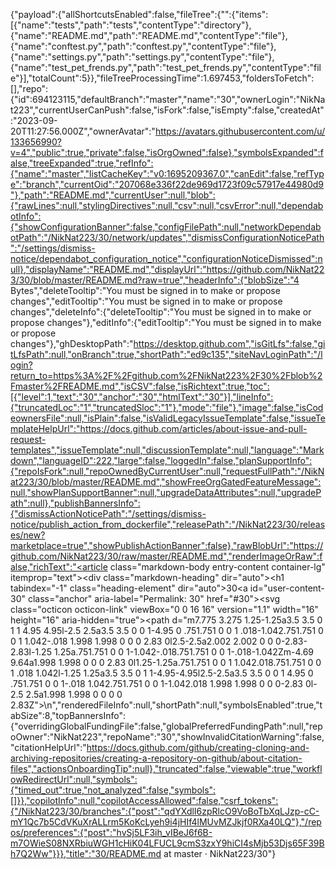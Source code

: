 {"payload":{"allShortcutsEnabled":false,"fileTree":{"":{"items":[{"name":"tests","path":"tests","contentType":"directory"},{"name":"README.md","path":"README.md","contentType":"file"},{"name":"conftest.py","path":"conftest.py","contentType":"file"},{"name":"settings.py","path":"settings.py","contentType":"file"},{"name":"test_pet_frends.py","path":"test_pet_frends.py","contentType":"file"}],"totalCount":5}},"fileTreeProcessingTime":1.697453,"foldersToFetch":[],"repo":{"id":694123115,"defaultBranch":"master","name":"30","ownerLogin":"NikNat223","currentUserCanPush":false,"isFork":false,"isEmpty":false,"createdAt":"2023-09-20T11:27:56.000Z","ownerAvatar":"https://avatars.githubusercontent.com/u/133656990?v=4","public":true,"private":false,"isOrgOwned":false},"symbolsExpanded":false,"treeExpanded":true,"refInfo":{"name":"master","listCacheKey":"v0:1695209367.0","canEdit":false,"refType":"branch","currentOid":"207068e336f22de969d1723f09c57917e44980d9"},"path":"README.md","currentUser":null,"blob":{"rawLines":null,"stylingDirectives":null,"csv":null,"csvError":null,"dependabotInfo":{"showConfigurationBanner":false,"configFilePath":null,"networkDependabotPath":"/NikNat223/30/network/updates","dismissConfigurationNoticePath":"/settings/dismiss-notice/dependabot_configuration_notice","configurationNoticeDismissed":null},"displayName":"README.md","displayUrl":"https://github.com/NikNat223/30/blob/master/README.md?raw=true","headerInfo":{"blobSize":"4 Bytes","deleteTooltip":"You must be signed in to make or propose changes","editTooltip":"You must be signed in to make or propose changes","deleteInfo":{"deleteTooltip":"You must be signed in to make or propose changes"},"editInfo":{"editTooltip":"You must be signed in to make or propose changes"},"ghDesktopPath":"https://desktop.github.com","isGitLfs":false,"gitLfsPath":null,"onBranch":true,"shortPath":"ed9c135","siteNavLoginPath":"/login?return_to=https%3A%2F%2Fgithub.com%2FNikNat223%2F30%2Fblob%2Fmaster%2FREADME.md","isCSV":false,"isRichtext":true,"toc":[{"level":1,"text":"30","anchor":"30","htmlText":"30"}],"lineInfo":{"truncatedLoc":"1","truncatedSloc":"1"},"mode":"file"},"image":false,"isCodeownersFile":null,"isPlain":false,"isValidLegacyIssueTemplate":false,"issueTemplateHelpUrl":"https://docs.github.com/articles/about-issue-and-pull-request-templates","issueTemplate":null,"discussionTemplate":null,"language":"Markdown","languageID":222,"large":false,"loggedIn":false,"planSupportInfo":{"repoIsFork":null,"repoOwnedByCurrentUser":null,"requestFullPath":"/NikNat223/30/blob/master/README.md","showFreeOrgGatedFeatureMessage":null,"showPlanSupportBanner":null,"upgradeDataAttributes":null,"upgradePath":null},"publishBannersInfo":{"dismissActionNoticePath":"/settings/dismiss-notice/publish_action_from_dockerfile","releasePath":"/NikNat223/30/releases/new?marketplace=true","showPublishActionBanner":false},"rawBlobUrl":"https://github.com/NikNat223/30/raw/master/README.md","renderImageOrRaw":false,"richText":"<article class=\"markdown-body entry-content container-lg\" itemprop=\"text\"><div class=\"markdown-heading\" dir=\"auto\"><h1 tabindex=\"-1\" class=\"heading-element\" dir=\"auto\">30</h1><a id=\"user-content-30\" class=\"anchor\" aria-label=\"Permalink: 30\" href=\"#30\"><svg class=\"octicon octicon-link\" viewBox=\"0 0 16 16\" version=\"1.1\" width=\"16\" height=\"16\" aria-hidden=\"true\"><path d=\"m7.775 3.275 1.25-1.25a3.5 3.5 0 1 1 4.95 4.95l-2.5 2.5a3.5 3.5 0 0 1-4.95 0 .751.751 0 0 1 .018-1.042.751.751 0 0 1 1.042-.018 1.998 1.998 0 0 0 2.83 0l2.5-2.5a2.002 2.002 0 0 0-2.83-2.83l-1.25 1.25a.751.751 0 0 1-1.042-.018.751.751 0 0 1-.018-1.042Zm-4.69 9.64a1.998 1.998 0 0 0 2.83 0l1.25-1.25a.751.751 0 0 1 1.042.018.751.751 0 0 1 .018 1.042l-1.25 1.25a3.5 3.5 0 1 1-4.95-4.95l2.5-2.5a3.5 3.5 0 0 1 4.95 0 .751.751 0 0 1-.018 1.042.751.751 0 0 1-1.042.018 1.998 1.998 0 0 0-2.83 0l-2.5 2.5a1.998 1.998 0 0 0 0 2.83Z\"></path></svg></a></div>\n</article>","renderedFileInfo":null,"shortPath":null,"symbolsEnabled":true,"tabSize":8,"topBannersInfo":{"overridingGlobalFundingFile":false,"globalPreferredFundingPath":null,"repoOwner":"NikNat223","repoName":"30","showInvalidCitationWarning":false,"citationHelpUrl":"https://docs.github.com/github/creating-cloning-and-archiving-repositories/creating-a-repository-on-github/about-citation-files","actionsOnboardingTip":null},"truncated":false,"viewable":true,"workflowRedirectUrl":null,"symbols":{"timed_out":true,"not_analyzed":false,"symbols":[]}},"copilotInfo":null,"copilotAccessAllowed":false,"csrf_tokens":{"/NikNat223/30/branches":{"post":"qdYXdlI6zpRlcO9VoBoTbXqLJzp-cC-mY1Qc7b5CdVKuXrALLrm5KoKcLyeh9i4jHIf4lMUvMZJkjf0RXa40LQ"},"/repos/preferences":{"post":"hvSj5LF3ih_vIBeJ6f6B-m7OWieS08NXRbiuWGH1cHiK04LFUCL9cmS3zxY9hiCI4sMjb53Djs65F39Bh7Q2Ww"}}},"title":"30/README.md at master · NikNat223/30"}